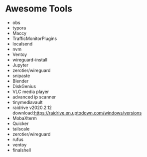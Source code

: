# Awesome Tools
- obs
- typora
- Maccy
- TrafficMonitorPlugins
- localsend
- nvm
- Ventoy
- wireguard-install
- Jupyter
- zerotier/wireguard
- snipaste
- Blender
- DiskGenius
- VLC media player
- advanced ip scanner
- tinymediavault
- raidrive v2020.2.12 download:https://raidrive.en.uptodown.com/windows/versions
- MobaXterm
- Quicker
- tailscale
- zerotier/wireguard
- rufus
- ventoy
- finalshell